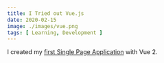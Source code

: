 ```yaml
---
title: I Tried out Vue.js
date: 2020-02-15
image: ./images/vue.png
tags: [ Learning, Development ]
---
```


I created my [first Single Page Application](/portfolio/projects/dorich-site-v1/) with Vue 2.
